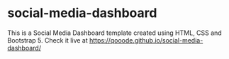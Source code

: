 # social-media-dashboard
This is a Social Media Dashboard template created using HTML, CSS and Bootstrap 5.
Check it live at https://qooode.github.io/social-media-dashboard/
